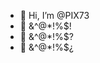 - 👋 Hi, I’m @PIX73
- 👀  &^@*!%$!
- 🌱  &^@*!%$?
- 💞️  &^@*!%$¿


<!---
PIX73/PIX73 is a ✨ special ✨ repository because its `README.md` (this file) appears on your GitHub profile.
You can click the Preview link to take a look at your changes.
--->
